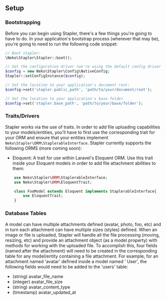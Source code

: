 ## Setup

### Bootstrapping

Before you can begin using Stapler, there's a few things you're going to have to do. In your application's bootstrap
process (wherever that may be), you're going to need to run the following code snippet:

```php
// Boot stapler:
\Neko\Stapler\Stapler::boot();

// Set the configuration driver (we're using the default config driver here; if you choose to implement your own you'll need to implement Neko\Stapler\Config\ConfigurableInterface):
$config = new Neko\Stapler\Config\NativeConfig;
Stapler::setConfigInstance($config);

// Set the location to your application's document root:
$config->set('stapler.public_path', 'path/to/your/document/root');

// Set the location to your application's base folder.
$config->set('stapler.base_path', 'path/to/your/base/folder');
```

### Traits/Drivers

Stapler works via the use of traits. In order to add file uploading capabilities to your models/entities, you'll have to
first use the corresponding trait for your ORM and ensure that your entities
implement `Neko\Stapler\ORM\StaplerableInterface`. Stapler currently supports the following ORMS (more coming soon):

* Eloquent: A trait for use within Laravel's Eloquent ORM. Use this trait inside your Eloquent models in order to add
  file attachment abilities to them:

```php
	use Neko\Stapler\ORM\StaplerableInterface;
	use Neko\Stapler\ORM\EloquentTrait;

	class FooModel extends Eloquent implements StaplerableInterface{
		use EloquentTrait;
	}
```

### Database Tables

A model can have multiple attachments defined (avatar, photo, foo, etc) and in turn each attachment can have multiple
sizes (styles) defined. When an image or file is uploaded, Stapler will handle all the file processing (moving,
resizing, etc) and provide an attachment object (as a model property) with methods for working with the uploaded file.
To accomplish this, four fields (named after the attachment) will need to be created in the corresponding table for any
model/entity containing a file attachment. For example, for an attachment named 'avatar' defined inside a model named '
User', the following fields would need to be added to the 'users' table:

* (string) avatar_file_name
* (integer) avatar_file_size
* (string) avatar_content_type
* (timestamp) avatar_updated_at
